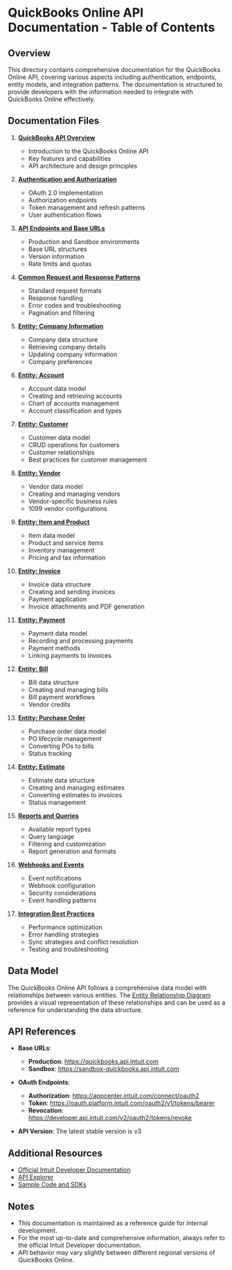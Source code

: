 # QuickBooks Online API Documentation - Table of Contents

## Overview

This directory contains comprehensive documentation for the QuickBooks Online API, covering various aspects including authentication, endpoints, entity models, and integration patterns. The documentation is structured to provide developers with the information needed to integrate with QuickBooks Online effectively.

## Documentation Files

1. **[QuickBooks API Overview](01-quickbooks-api-overview.md)**
   - Introduction to the QuickBooks Online API
   - Key features and capabilities
   - API architecture and design principles

2. **[Authentication and Authorization](02-quickbooks-api-auth.md)**
   - OAuth 2.0 implementation
   - Authorization endpoints
   - Token management and refresh patterns
   - User authentication flows

3. **[API Endpoints and Base URLs](03-quickbooks-api-endpoints.md)**
   - Production and Sandbox environments
   - Base URL structures
   - Version information
   - Rate limits and quotas

4. **[Common Request and Response Patterns](04-quickbooks-api-request-response.md)**
   - Standard request formats
   - Response handling
   - Error codes and troubleshooting
   - Pagination and filtering

5. **[Entity: Company Information](05-quickbooks-api-company-info.md)**
   - Company data structure
   - Retrieving company details
   - Updating company information
   - Company preferences

6. **[Entity: Account](06-quickbooks-api-account.md)**
   - Account data model
   - Creating and retrieving accounts
   - Chart of accounts management
   - Account classification and types

7. **[Entity: Customer](07-quickbooks-api-customer.md)**
   - Customer data model
   - CRUD operations for customers
   - Customer relationships
   - Best practices for customer management

8. **[Entity: Vendor](08-quickbooks-api-vendor.md)**
   - Vendor data model
   - Creating and managing vendors
   - Vendor-specific business rules
   - 1099 vendor configurations

9. **[Entity: Item and Product](09-quickbooks-api-item.md)**
   - Item data model
   - Product and service items
   - Inventory management
   - Pricing and tax information

10. **[Entity: Invoice](10-quickbooks-api-invoice.md)**
    - Invoice data structure
    - Creating and sending invoices
    - Payment application
    - Invoice attachments and PDF generation

11. **[Entity: Payment](11-quickbooks-api-payment.md)**
    - Payment data model
    - Recording and processing payments
    - Payment methods
    - Linking payments to invoices

12. **[Entity: Bill](12-quickbooks-api-bill.md)**
    - Bill data structure
    - Creating and managing bills
    - Bill payment workflows
    - Vendor credits

13. **[Entity: Purchase Order](13-quickbooks-api-purchase-order.md)**
    - Purchase order data model
    - PO lifecycle management
    - Converting POs to bills
    - Status tracking

14. **[Entity: Estimate](14-quickbooks-api-estimate.md)**
    - Estimate data structure
    - Creating and managing estimates
    - Converting estimates to invoices
    - Status management

15. **[Reports and Queries](15-quickbooks-api-reports.md)**
    - Available report types
    - Query language
    - Filtering and customization
    - Report generation and formats

16. **[Webhooks and Events](16-quickbooks-api-webhooks.md)**
    - Event notifications
    - Webhook configuration
    - Security considerations
    - Event handling patterns

17. **[Integration Best Practices](17-quickbooks-api-best-practices.md)**
    - Performance optimization
    - Error handling strategies
    - Sync strategies and conflict resolution
    - Testing and troubleshooting

## Data Model

The QuickBooks Online API follows a comprehensive data model with relationships between various entities. The [Entity Relationship Diagram](../quickbooks-erd.svg) provides a visual representation of these relationships and can be used as a reference for understanding the data structure.

## API References

- **Base URLs**:
  - **Production**: <https://quickbooks.api.intuit.com>
  - **Sandbox**: <https://sandbox-quickbooks.api.intuit.com>

- **OAuth Endpoints**:
  - **Authorization**: <https://appcenter.intuit.com/connect/oauth2>
  - **Token**: <https://oauth.platform.intuit.com/oauth2/v1/tokens/bearer>
  - **Revocation**: <https://developer.api.intuit.com/v2/oauth2/tokens/revoke>

- **API Version**: The latest stable version is v3

## Additional Resources

- [Official Intuit Developer Documentation](https://developer.intuit.com/app/developer/qbo/docs/api/accounting/most-commonly-used/account)
- [API Explorer](https://developer.intuit.com/app/developer/qbo/docs/api/accounting/all-entities/account)
- [Sample Code and SDKs](https://developer.intuit.com/app/developer/qbo/docs/develop/sdks-and-samples-collections/samples)

## Notes

- This documentation is maintained as a reference guide for internal development.
- For the most up-to-date and comprehensive information, always refer to the official Intuit Developer documentation.
- API behavior may vary slightly between different regional versions of QuickBooks Online.
